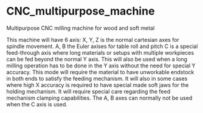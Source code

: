 # CNC_multipurpose_machine
Multipurpose CNC milling machine for wood and soft metal

This machine will have 6 axis:
X, Y, Z is the normal cartesian axes for spindle movement.
A, B the Euler axises for table roll and pitch
C is a special feed-through axis where long materials or setups with multiple workpieces 
can be fed beyond the normal Y axis. This will also be used when a long milling operation
has to be done in the Y axis without the need for special Y accuracy. This mode will
require the material to have unworkable endstock in both ends to satisfy the feeding 
mechanism. It will also in some cases where high X accuracy is required to have special
made soft jaws for the holding mechanism. It will require special care regarding the feed
mechanism clamping capabilities. The A, B axes can normally not be used when the C axis is 
used.